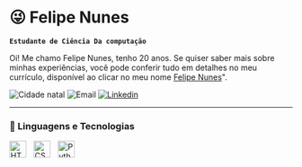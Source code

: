 # 😜 Felipe Nunes

**`Estudante de Ciência Da computação`**

Oi! Me chamo Felipe Nunes, tenho 20 anos. Se quiser saber mais sobre minhas experiências, você pode conferir tudo em detalhes no meu currículo, disponível ao clicar no meu nome [Felipe Nunes](https://docs.google.com/document/d/13PjM5NWmU4fB--oBRq0q8oLU4cm_PKGk9LmLFInOKE0/edit?tab=t.0)".

<p align="left">
        <img 
            title="Cidade natal" 
            src="https://custom-icon-badges.demolab.com/badge/Rj-Bra-009440?style=for-the-badge&logo=location&logoColor=white"
        />
       <a>
        <img 
            alt="Email" 
            title="Email para contato" 
            src="https://custom-icon-badges.demolab.com/badge/-debyfn@gmail.com-006400?style=for-the-badge&logo=mention&logoColor=white"
        />
    </a>
    <a href="https://www.linkedin.com/in/felipenunes-tech/" target="_blank">
        <img 
        alt = "Linkedin"
        title = "Me siga no linkedin"
        src="https://img.shields.io/badge/-LinkedIn-0A66C2?style=for-the-badge&logo=linkedin&logoColor=white" 
        alt="LinkedIn"
        />
    </a>

</p>

---

### 👾 Linguagens e Tecnologias

<img 
    align="left" 
    alt="HTML"
    title="HTML" 
    width="30px" 
    style="padding-right: 10px;" 
    src="https://cdn.jsdelivr.net/gh/devicons/devicon@latest/icons/html5/html5-original.svg" 
/>
<img 
    align="left" 
    alt="CSS" 
    title="CSS"
    width="30px" 
    style="padding-right: 10px;" 
    src="https://cdn.jsdelivr.net/gh/devicons/devicon@latest/icons/css3/css3-original.svg" 
/>
<img 
    align="left" 
    alt="Python" 
    title="Python"
    width="30px" 
    style="padding-right: 10px;" 
    src="https://cdn.jsdelivr.net/gh/devicons/devicon@latest/icons/python/python-original.svg" 
/>
